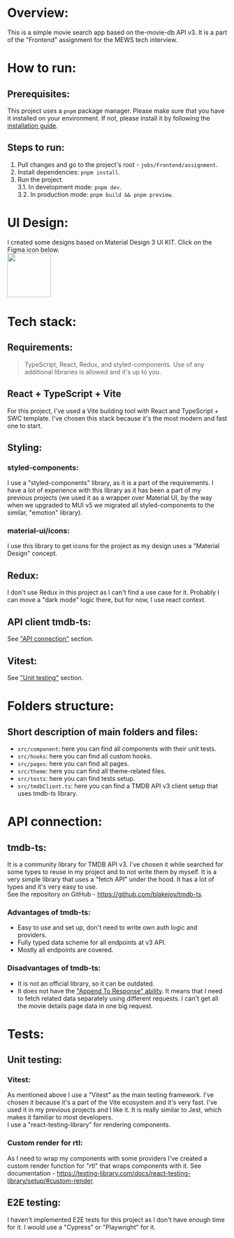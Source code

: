 # Overview:

This is a simple movie search app based on the-movie-db API v3. It is a part of the "Frontend" assignment for the MEWS tech interview.

# How to run:

## Prerequisites:

This project uses a `pnpm` package manager. Please make sure that you have it installed on your environment. If not, please install it by following the [installation guide](https://pnpm.io/installation).

## Steps to run:

1. Pull changes and go to the project's root - `jobs/Frontend/assignment`.
2. Install dependencies: `pnpm install`.
3. Run the project. <br>
   3.1. In development mode: `pnpm dev`.<br>
   3.2. In production mode: `pnpm build && pnpm preview`.

# UI Design:

I created some designs based on Material Design 3 UI KIT. Click on the Figma icon below.<br>
[<img src="https://www.bynder.com/images/meta/meta-figma.jpg" width="100">](<https://www.figma.com/file/gRJTP73ecDzbIUOBvH18fN/Material-3-Design-Kit-(Community)?type=design&node-id=54721%3A26913&mode=design&t=7EhMQFz9oViie8so-1>) <br>

# Tech stack:

## Requirements:

> TypeScript, React, Redux, and styled-components. Use of any additional libraries is allowed and it's up to you.

## React + TypeScript + Vite

For this project, I've used a Vite building tool with React and TypeScript + SWC template. I've chosen this stack because it's the most modern and fast one to start.

## Styling:

### styled-components:

I use a "styled-components" library, as it is a part of the requirements. I have a lot of experience with this library as it has been a part of my previous projects (we used it as a wrapper over Material UI, by the way when we upgraded to MUI v5 we migrated all styled-components to the similar, "emotion" library).

### material-ui/icons:

I use this library to get icons for the project as my design uses a "Material Design" concept.

## Redux:

I don't use Redux in this project as I can't find a use case for it. Probably I can move a "dark mode" logic there, but for now, I use react context.

## API client tmdb-ts:

See ["API connection"](#api-connection) section.

## Vitest:

See ["Unit testing"](#unit-testing) section.

# Folders structure:

## Short description of main folders and files:

- `src/component`: here you can find all components with their unit tests.
- `src/hooks`: here you can find all custom hooks.
- `src/pages`: here you can find all pages.
- `src/theme`: here you can find all theme-related files.
- `src/tests`: here you can find tests setup.
- `src/tmdbClient.ts`: here you can find a TMDB API v3 client setup that uses tmdb-ts library.

# API connection:

## tmdb-ts:

It is a community library for TMDB API v3. I've chosen it while searched for some types to reuse in my project and to not write them by myself. It is a very simple library that uses a "fetch API" under the hood. It has a lot of types and it's very easy to use. <br>
See the repository on GitHub - https://github.com/blakejoy/tmdb-ts.

### Advantages of tmdb-ts:

- Easy to use and set up, don't need to write own auth logic and providers.
- Fully typed data scheme for all endpoints at v3 API.
- Mostly all endpoints are covered.

### Disadvantages of tmdb-ts:

- It is not an official library, so it can be outdated.
- It does not have the ["Append To Response" ability](https://developer.themoviedb.org/docs/append-to-response). It means that I need to fetch related data separately using different requests. I can't get all the movie details page data in one big request.

# Tests:

## Unit testing:

### Vitest:

As mentioned above I use a "Vitest" as the main testing framework. I've chosen it because it's a part of the Vite ecosystem and it's very fast. I've used it in my previous projects and I like it. It is really similar to Jest, which makes it familiar to most developers. <br>
I use a "react-testing-library" for rendering components.

### Custom render for rtl:

As I need to wrap my components with some providers I've created a custom render function for "rtl" that wraps components with it. See documentation - https://testing-library.com/docs/react-testing-library/setup/#custom-render.

## E2E testing:

I haven't implemented E2E tests for this project as I don't have enough time for it. I would use a "Cypress" or "Playwright" for it.
